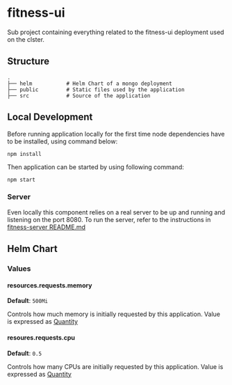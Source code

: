 # fitness-ui

Sub project containing everything related to the fitness-ui deployment used on the clster.

## Structure

```
.
├── helm           # Helm Chart of a mongo deployment
├── public         # Static files used by the application
├── src            # Source of the application
```

## Local Development

Before running application locally for the first time node dependencies have to be installed, using command below:

```
npm install
```

Then application can be started by using following command:

```
npm start
```

### Server

Even locally this component relies on a real server to be up and running and listening on the port 8080. To run the server, refer to the instructions in [fitness-server README.md](../fitness-server/README.md)

## Helm Chart

### Values

#### resources.requests.memory

**Default**: `500Mi`

Controls how much memory is initially requested by this application. Value is expressed as [Quantity](https://kubernetes.io/docs/reference/kubernetes-api/common-definitions/quantity/#Quantity)

#### resoures.requests.cpu

**Default**: `0.5`

Controls how many CPUs are initially requested by this application. Value is expressed as [Quantity](https://kubernetes.io/docs/reference/kubernetes-api/common-definitions/quantity/#Quantity)